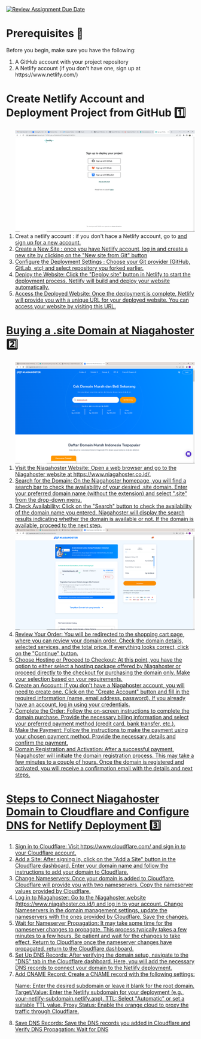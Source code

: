 [![Review Assignment Due Date](https://classroom.github.com/assets/deadline-readme-button-24ddc0f5d75046c5622901739e7c5dd533143b0c8e959d652212380cedb1ea36.svg)](https://classroom.github.com/a/6H2sAzcR)

<h1>Prerequisites 🧾</h1> 
<p>Before you begin, make sure you have the following:</p>
<ol>
  <li>A GitHub account with your project repository</li>
  <li>A Netlify account (if you don't have one, sign up at https://www.netlify.com/)</li>
</ol>


<h1>Create Netlify Account and Deployment Project from GitHub 1️⃣</h1>
<ol>
<img src="img/ss%20(1).png">
<li>Creat a netlify account : if you don't hace a Netlify account, go to <a href="https://www.netlify.com/"> and sign up for a new account.</li>
<li>Create a New Site : once you have Netlify account, log in and create a new site by clicking on the "New site from Git" button </li>
<li>Configure the Deployment Settings : Choose your Git provider (GitHub, GitLab, etc) and select repository you forked earlier.</li>
<li>Deploy the Website: Click the "Deploy site" button in Netlify to start the deployment process. Netlify will build and deploy your website automatically. </li>
<li>Access the Deployed Website: Once the deployment is complete, Netlify will provide you with a unique URL for your deployed website. You can access your website by visiting this URL.</li>
</ol>

<h1>Buying a .site Domain at Niagahoster 2️⃣</h1>
<ol>
  <img src="img/ss%20(9).png">
<li>Visit the Niagahoster Website: Open a web browser and go to the Niagahoster website at https://www.niagahoster.co.id/.</li>
<li>Search for the Domain: On the Niagahoster homepage, you will find a search bar to check the availability of your desired .site domain. Enter your preferred domain name (without the extension) and select ".site" from the drop-down menu.</li>
<li>Check Availability: Click on the "Search" button to check the availability of the domain name you entered. Niagahoster will display the search results indicating whether the domain is available or not. If the domain is available, proceed to the next step.</li>
  <img src="img/ss%20(11).png">
<li>Review Your Order: You will be redirected to the shopping cart page, where you can review your domain order. Check the domain details, selected services, and the total price. If everything looks correct, click on the "Continue" button.</li>
<li>Choose Hosting or Proceed to Checkout: At this point, you have the option to either select a hosting package offered by Niagahoster or proceed directly to the checkout for purchasing the domain only. Make your selection based on your requirements.</li>
<li>Create an Account: If you don't have a Niagahoster account, you will need to create one. Click on the "Create Account" button and fill in the required information (name, email address, password). If you already have an account, log in using your credentials.</li>
<li>Complete the Order: Follow the on-screen instructions to complete the domain purchase. Provide the necessary billing information and select your preferred payment method (credit card, bank transfer, etc.).</li>
<li>Make the Payment: Follow the instructions to make the payment using your chosen payment method. Provide the necessary details and confirm the payment.</li>
<li>Domain Registration and Activation: After a successful payment, Niagahoster will initiate the domain registration process. This may take a few minutes to a couple of hours. Once the domain is registered and activated, you will receive a confirmation email with the details and next steps.</li>
</ol>

<h1>Steps to Connect Niagahoster Domain to Cloudflare and Configure DNS for Netlify Deployment 3️⃣</h1>
<ol>
<li>Sign in to Cloudflare: Visit https://www.cloudflare.com/ and sign in to your Cloudflare account.</li>
<li>Add a Site: After signing in, click on the "Add a Site" button in the Cloudflare dashboard. Enter your domain name and follow the instructions to add your domain to Cloudflare.</li>
<li>Change Nameservers: Once your domain is added to Cloudflare, Cloudflare will provide you with two nameservers. Copy the nameserver values provided by Cloudflare.</li>
<li>Log in to Niagahoster: Go to the Niagahoster website (https://www.niagahoster.co.id/) and log in to your account. Change Nameservers in the domain management settings, update the nameservers with the ones provided by Cloudflare. Save the changes.</li>
<li>Wait for Nameserver Propagation: It may take some time for the nameserver changes to propagate. This process typically takes a few minutes to a few hours. Be patient and wait for the changes to take effect. Return to Cloudflare once the nameserver changes have propagated, return to the Cloudflare dashboard.</li>
<li>Set Up DNS Records: After verifying the domain setup, navigate to the "DNS" tab in the Cloudflare dashboard. Here, you will add the necessary DNS records to connect your domain to the Netlify deployment.</li>
<li>Add CNAME Record: Create a CNAME record with the following settings:

Name: Enter the desired subdomain or leave it blank for the root domain.
Target/Value: Enter the Netlify subdomain for your deployment (e.g., your-netlify-subdomain.netlify.app).
TTL: Select "Automatic" or set a suitable TTL value.
Proxy Status: Enable the orange cloud to proxy the traffic through Cloudflare.</li>
<li>Save DNS Records: Save the DNS records you added in Cloudflare and Verify DNS Propagation: Wait for DNS</li>
</ol>

